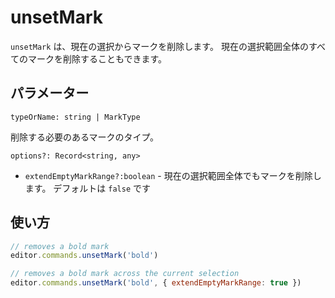 # unsetMark

<!-- `unsetMark` will remove the mark from the current selection. Can also remove all marks across the current selection. -->

`unsetMark` は、現在の選択からマークを削除します。 現在の選択範囲全体のすべてのマークを削除することもできます。

## パラメーター

`typeOrName: string | MarkType`

<!-- The type of mark that should be removed. -->

削除する必要のあるマークのタイプ。

`options?: Record<string, any>`

<!-- * `extendEmptyMarkRange?: boolean` - Removes the mark even across the current selection. Defaults to `false` -->

* `extendEmptyMarkRange?:boolean` - 現在の選択範囲全体でもマークを削除します。 デフォルトは `false` です

## 使い方

```js
// removes a bold mark
editor.commands.unsetMark('bold')

// removes a bold mark across the current selection
editor.commands.unsetMark('bold', { extendEmptyMarkRange: true })
```
